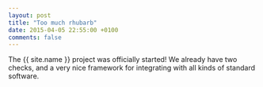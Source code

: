 ```yaml
---
layout: post
title: "Too much rhubarb"
date: 2015-04-05 22:55:00 +0100
comments: false
---
```


The {{ site.name }} project was officially started! We already have two checks, and a very nice framework for integrating
with all kinds of standard software.